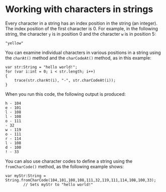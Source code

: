 # Working with characters in strings

<div>

Every character in a string has an index position in the string (an integer).
The index position of the first character is 0. For example, in the following
string, the character `y` is in position 0 and the character `w` is in position
5:

    "yellow"

You can examine individual characters in various positions in a string using the
`charAt()` method and the `charCodeAt()` method, as in this example:

    var str:String = "hello world!";
    for (var i:int = 0; i < str.length; i++)
    {
        trace(str.charAt(i), "-", str.charCodeAt(i));
    }

When you run this code, the following output is produced:

    h - 104
    e - 101
    l - 108
    l - 108
    o - 111
    - 32
    w - 119
    o - 111
    r - 114
    l - 108
    d - 100
    ! - 33

You can also use character codes to define a string using the `fromCharCode()`
method, as the following example shows:

    var myStr:String = String.fromCharCode(104,101,108,108,111,32,119,111,114,108,100,33);
            // Sets myStr to "hello world!"

</div>
